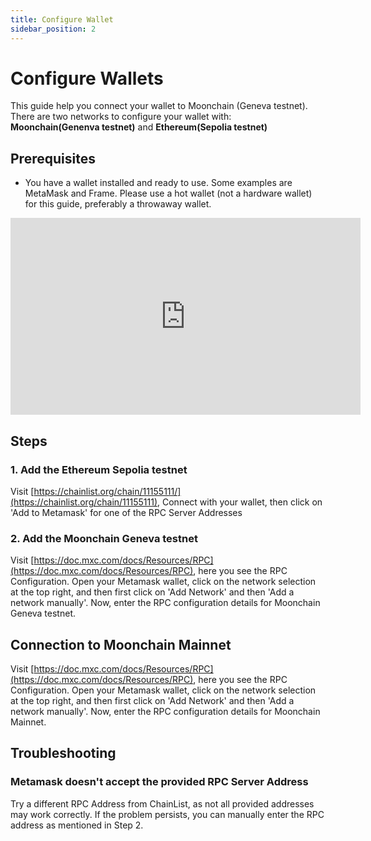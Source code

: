 ```yaml
---
title: Configure Wallet
sidebar_position: 2
---
```


# Configure Wallets

This guide help you connect your wallet to Moonchain (Geneva testnet). There are two networks to configure your wallet with:  
**Moonchain(Genenva testnet)** and **Ethereum(Sepolia testnet)**

## Prerequisites

- You have a wallet installed and ready to use. Some examples are MetaMask and Frame. Please use a hot wallet (not a hardware wallet) for this guide, preferably a throwaway wallet.

<iframe width="560" height="315" src="https://www.youtube.com/embed/y0MeycuNmEo?start=68" title="YouTube video player" frameborder="0" allow="accelerometer; autoplay; clipboard-write; encrypted-media; gyroscope; picture-in-picture; web-share" allowfullscreen></iframe>

## Steps

### 1. Add the Ethereum Sepolia testnet
Visit [https://chainlist.org/chain/11155111/](https://chainlist.org/chain/11155111), Connect with your wallet, then click on 'Add to Metamask' for one of the RPC Server Addresses

### 2. Add the Moonchain Geneva testnet
Visit [https://doc.mxc.com/docs/Resources/RPC](https://doc.mxc.com/docs/Resources/RPC), here you see the RPC Configuration. Open your Metamask wallet, click on the network selection at the top right, and then first click on 'Add Network' and then 'Add a network manually'. Now, enter the RPC configuration details for Moonchain Geneva testnet.

## Connection to Moonchain Mainnet
Visit [https://doc.mxc.com/docs/Resources/RPC](https://doc.mxc.com/docs/Resources/RPC), here you see the RPC Configuration. Open your Metamask wallet, click on the network selection at the top right, and then first click on 'Add Network' and then 'Add a network manually'. Now, enter the RPC configuration details for Moonchain Mainnet.

## Troubleshooting
### Metamask doesn't accept the provided RPC Server Address
Try a different RPC Address from ChainList, as not all provided addresses may work correctly.
If the problem persists, you can manually enter the RPC address as mentioned in Step 2.
